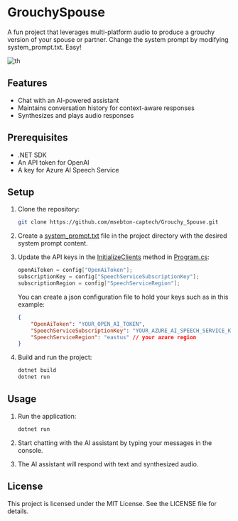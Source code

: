 # GrouchySpouse

A fun project that leverages multi-platform audio to produce a grouchy version of your spouse or partner. Change the system prompt by modifying system_prompt.txt. Easy!  

![th](https://github.com/user-attachments/assets/36968083-6b90-4130-9c1d-fd47780737de)


## Features

- Chat with an AI-powered assistant
- Maintains conversation history for context-aware responses
- Synthesizes and plays audio responses

## Prerequisites

- .NET SDK
- An API token for OpenAI
- A key for Azure AI Speech Service


## Setup

1. Clone the repository:
    ```sh
    git clone https://github.com/msebton-captech/Grouchy_Spouse.git
    ```

2. Create a [system_prompt.txt](http://_vscodecontentref_/0) file in the project directory with the desired system prompt content.

3. Update the API keys in the [InitializeClients](http://_vscodecontentref_/1) method in [Program.cs](http://_vscodecontentref_/2):
    ```csharp
    openAiToken = config["OpenAiToken"];
    subscriptionKey = config["SpeechServiceSubscriptionKey"];
    subscriptionRegion = config["SpeechServiceRegion"];
    ```  
    You can create a json configuration file to hold your keys such as in this example:  
    ```json
    {
        "OpenAiToken": "YOUR_OPEN_AI_TOKEN",
        "SpeechServiceSubscriptionKey": "YOUR_AZURE_AI_SPEECH_SERVICE_KEY",
        "SpeechServiceRegion": "eastus" // your azure region
    }
    ```

4. Build and run the project:
    ```sh
    dotnet build
    dotnet run
    ```

## Usage

1. Run the application:
    ```sh
    dotnet run
    ```

2. Start chatting with the AI assistant by typing your messages in the console.

3. The AI assistant will respond with text and synthesized audio.

## License

This project is licensed under the MIT License. See the LICENSE file for details.
